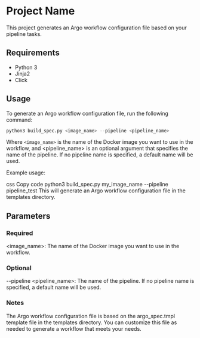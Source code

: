 # Project Name
This project generates an Argo workflow configuration file based on your pipeline tasks.

## Requirements
- Python 3
- Jinja2
- Click
## Usage
To generate an Argo workflow configuration file, run the following command:

```python
python3 build_spec.py <image_name> --pipeline <pipeline_name>
```
Where `<image_name>` is the name of the Docker image you want to use in the workflow, and <pipeline_name> is an optional argument that specifies the name of the pipeline. If no pipeline name is specified, a default name will be used.

Example usage:

css
Copy code
python3 build_spec.py my_image_name --pipeline pipeline_test
This will generate an Argo workflow configuration file in the templates directory.

## Parameters
### Required
<image_name>: The name of the Docker image you want to use in the workflow.
### Optional
--pipeline <pipeline_name>: The name of the pipeline. If no pipeline name is specified, a default name will be used.
### Notes
The Argo workflow configuration file is based on the argo_spec.tmpl template file in the templates directory. You can customize this file as needed to generate a workflow that meets your needs.
